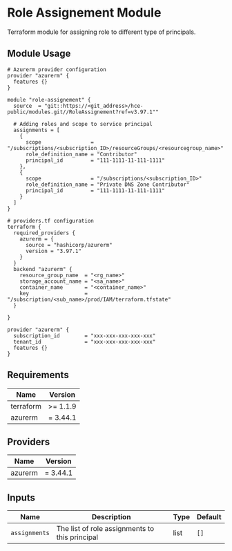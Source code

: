 # Role Assignement Module

Terraform module for assigning role to different type of principals.

## Module Usage

```hcl
# Azurerm provider configuration
provider "azurerm" {
  features {}
}

module "role-assignement" {
  source  = "git::https://<git_address>/hce-public/modules.git//RoleAssignement?ref=v3.97.1""

  # Adding roles and scope to service principal
  assignments = [
    {
      scope                = "/subscriptions/<subscription_ID>/resourceGroups/<resourcegroup_name>"
      role_definition_name = "Contributor"
      principal_id         = "111-1111-11-111-1111"
    },
    {
      scope                = "/subscriptions/<subscription_ID>"
      role_definition_name = "Private DNS Zone Contributor"
      principal_id         = "111-1111-11-111-1111"
    }
  ]
}
```
```hcl
# providers.tf configuration
terraform {
  required_providers {
    azurerm = {
      source = "hashicorp/azurerm"
      version = "3.97.1"
    }
  }
  backend "azurerm" {
    resource_group_name  = "<rg_name>"
    storage_account_name = "<sa_name>"
    container_name       = "<container_name>"
    key                  = "/subscription/<sub_name>/prod/IAM/terraform.tfstate"
  }

}

provider "azurerm" {
  subscription_id        = "xxx-xxx-xxx-xxx-xxx"
  tenant_id              = "xxx-xxx-xxx-xxx-xxx"
  features {}
}
```

## Requirements

Name | Version
-----|--------
terraform | >= 1.1.9
azurerm | = 3.44.1

## Providers

| Name | Version |
|------|---------|
azurerm | = 3.44.1

## Inputs

Name | Description | Type | Default
---- | ----------- | ---- | -------
`assignments`|The list of role assignments to this principal|list|`[]`
